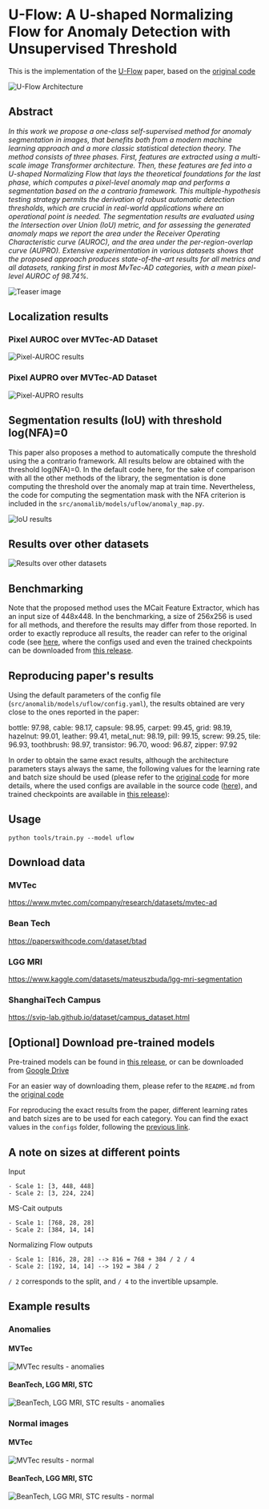 # U-Flow: A U-shaped Normalizing Flow for Anomaly Detection with Unsupervised Threshold

[//]: # "This is the implementation of the [U-Flow](https://arxiv.org/abs/2211.12353) paper, based on the [original code](https://www.github.com/mtailanian/uflow)"

This is the implementation of the [U-Flow](https://www.researchsquare.com/article/rs-3367286/latest) paper, based on the [original code](https://www.github.com/mtailanian/uflow)

![U-Flow Architecture](/docs/source/images/uflow/diagram.png "U-Flow Architecture")

## Abstract

_In this work we propose a one-class self-supervised method for anomaly segmentation in images, that benefits both from a modern machine learning approach and a more classic statistical detection theory.
The method consists of three phases. First, features are extracted using a multi-scale image Transformer architecture. Then, these features are fed into a U-shaped Normalizing Flow that lays the theoretical foundations for the last phase, which computes a pixel-level anomaly map and performs a segmentation based on the a contrario framework.
This multiple-hypothesis testing strategy permits the derivation of robust automatic detection thresholds, which are crucial in real-world applications where an operational point is needed.
The segmentation results are evaluated using the Intersection over Union (IoU) metric, and for assessing the generated anomaly maps we report the area under the Receiver Operating Characteristic curve (AUROC), and the area under the per-region-overlap curve (AUPRO).
Extensive experimentation in various datasets shows that the proposed approach produces state-of-the-art results for all metrics and all datasets, ranking first in most MvTec-AD categories, with a mean pixel-level AUROC of 98.74%._

![Teaser image](/docs/source/images/uflow/teaser.jpg)

## Localization results

### Pixel AUROC over MVTec-AD Dataset

![Pixel-AUROC results](/docs/source/images/uflow/pixel-auroc.png "Pixel-AUROC results")

### Pixel AUPRO over MVTec-AD Dataset

![Pixel-AUPRO results](/docs/source/images/uflow/pixel-aupro.png "Pixel-AUPRO results")

## Segmentation results (IoU) with threshold log(NFA)=0

This paper also proposes a method to automatically compute the threshold using the a contrario framework. All results below are obtained with the threshold log(NFA)=0.
In the default code here, for the sake of comparison with all the other methods of the library, the segmentation is done computing the threshold over the anomaly map at train time.
Nevertheless, the code for computing the segmentation mask with the NFA criterion is included in the `src/anomalib/models/uflow/anomaly_map.py`.

![IoU results](/docs/source/images/uflow/iou.png "IoU results")

## Results over other datasets

![Results over other datasets](/docs/source/images/uflow/more-results.png "Results over other datasets")

## Benchmarking

Note that the proposed method uses the MCait Feature Extractor, which has an input size of 448x448. In the benchmarking, a size of 256x256 is used for all methods, and therefore the results may differ from those reported. In order to exactly reproduce all results, the reader can refer to the original code (see [here](https://www.github.com/mtailanian/uflow), where the configs used and even the trained checkpoints can be downloaded from [this release](https://github.com/mtailanian/uflow/releases/tag/trained-models-for-all-mvtec-categories).

## Reproducing paper's results

Using the default parameters of the config file (`src/anomalib/models/uflow/config.yaml`), the results obtained are very close to the ones reported in the paper:

bottle: 97.98, cable: 98.17, capsule: 98.95, carpet: 99.45, grid: 98.19, hazelnut: 99.01, leather: 99.41, metal_nut: 98.19, pill: 99.15, screw: 99.25, tile: 96.93, toothbrush: 98.97, transistor: 96.70, wood: 96.87, zipper: 97.92

In order to obtain the same exact results, although the architecture parameters stays always the same, the following values for the learning rate and batch size should be used (please refer to the [original code](https://www.github.com/mtailanian/uflow) for more details, where the used configs are available in the source code ([here](https://github.com/mtailanian/uflow/tree/main/configs)), and trained checkpoints are available in [this release](https://github.com/mtailanian/uflow/releases/tag/trained-models-for-all-mvtec-categories)):

## Usage

`python tools/train.py --model uflow`

## Download data

### MVTec

https://www.mvtec.com/company/research/datasets/mvtec-ad

### Bean Tech

https://paperswithcode.com/dataset/btad

### LGG MRI

https://www.kaggle.com/datasets/mateuszbuda/lgg-mri-segmentation

### ShanghaiTech Campus

https://svip-lab.github.io/dataset/campus_dataset.html

## [Optional] Download pre-trained models

Pre-trained models can be found in [this release](https://github.com/mtailanian/uflow/tree/main/configs), or can be downloaded from [Google Drive](https://drive.google.com/drive/folders/1W1rE0mu4Lv3uWHA5GZigmvVNlBVHqTv_?usp=sharing)

For an easier way of downloading them, please refer to the `README.md` from the [original code](https://www.github.com/mtailanian/uflow)

For reproducing the exact results from the paper, different learning rates and batch sizes are to be used for each category. You can find the exact values in the `configs` folder, following the [previous link](https://drive.google.com/drive/folders/1W1rE0mu4Lv3uWHA5GZigmvVNlBVHqTv_?usp=sharing).

## A note on sizes at different points

Input

```text
- Scale 1: [3, 448, 448]
- Scale 2: [3, 224, 224]
```

MS-Cait outputs

```text
- Scale 1: [768, 28, 28]
- Scale 2: [384, 14, 14]
```

Normalizing Flow outputs

```text
- Scale 1: [816, 28, 28] --> 816 = 768 + 384 / 2 / 4
- Scale 2: [192, 14, 14] --> 192 = 384 / 2
```

`/ 2` corresponds to the split, and `/ 4` to the invertible upsample.

## Example results

### Anomalies

#### MVTec

![MVTec results - anomalies](/docs/source/images/uflow/results-mvtec-anomalies.jpg "MVTec results - anomalies")

#### BeanTech, LGG MRI, STC

![BeanTech, LGG MRI, STC results - anomalies](/docs/source/images/uflow/results-others-anomalies.jpg "BeanTech, LGG MRI, STC results - anomalies")

### Normal images

#### MVTec

![MVTec results - normal](/docs/source/images/uflow/results-mvtec-good.jpg "MVTec results - normal")

#### BeanTech, LGG MRI, STC

![BeanTech, LGG MRI, STC results - normal](/docs/source/images/uflow/results-others-good.jpg "BeanTech, LGG MRI, STC results - normal")
